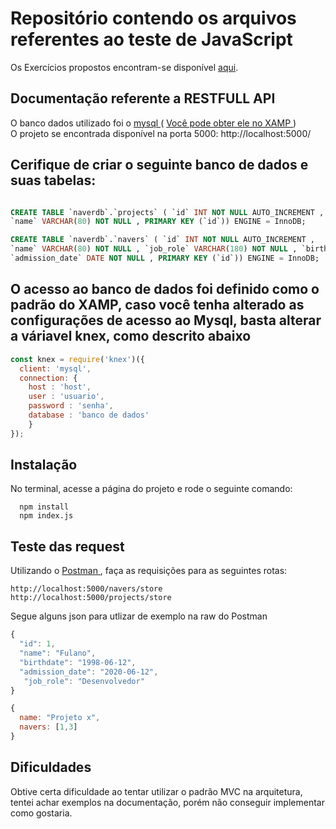 # Repositório contendo os arquivos referentes ao teste de JavaScript

Os Exercícios propostos encontram-se disponível <a href="https://codesandbox.io/s/teste-estagio-template-forked-venll">aqui</a>.

## Documentação referente a RESTFULL API

O banco dados utilizado foi o <a href="https://www.mysql.com" > mysql </a> ( <a href=""> Você pode obter ele no XAMP </a>)
<br>
O projeto se encontrada disponível na porta 5000: http://localhost:5000/
## Cerifique de criar o seguinte banco de dados e suas tabelas: 

```sql

CREATE TABLE `naverdb`.`projects` ( `id` INT NOT NULL AUTO_INCREMENT ,
`name` VARCHAR(80) NOT NULL , PRIMARY KEY (`id`)) ENGINE = InnoDB;

CREATE TABLE `naverdb`.`navers` ( `id` INT NOT NULL AUTO_INCREMENT , 
`name` VARCHAR(80) NOT NULL , `job_role` VARCHAR(180) NOT NULL , `birthdate` DATE NOT NULL , 
`admission_date` DATE NOT NULL , PRIMARY KEY (`id`)) ENGINE = InnoDB;

```
## O acesso ao banco de dados foi definido como o padrão do XAMP, caso você tenha alterado as configurações de acesso ao Mysql, basta alterar a váriavel knex, como descrito abaixo 

```javascript
const knex = require('knex')({
  client: 'mysql',
  connection: {
    host : 'host',
    user : 'usuario',
    password : 'senha',
    database : 'banco de dados'
    }
});

```

## Instalação 
No terminal, acesse a página do projeto e rode o seguinte comando:
```node
  npm install
  npm index.js
```
## Teste das request
Utilizando o <a href="https://www.postman.com/">Postman </a>, faça as requisições para as seguintes rotas:

```
http://localhost:5000/navers/store
http://localhost:5000/projects/store
```

Segue alguns json para utlizar de exemplo na raw do Postman

```javascript
{
  "id": 1, 
  "name": "Fulano", 
  "birthdate": "1998-06-12", 
  "admission_date": "2020-06-12",
   "job_role": "Desenvolvedor"
}

{
  name: "Projeto x",
  navers: [1,3]
}
```

## Dificuldades
Obtive certa dificuldade ao tentar utilizar o padrão MVC na arquitetura, tentei achar exemplos na documentação, porém não conseguir implementar como gostaria. 
